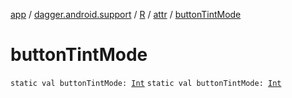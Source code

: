 [app](../../../index.md) / [dagger.android.support](../../index.md) / [R](../index.md) / [attr](index.md) / [buttonTintMode](./button-tint-mode.md)

# buttonTintMode

`static val buttonTintMode: `[`Int`](https://kotlinlang.org/api/latest/jvm/stdlib/kotlin/-int/index.html)
`static val buttonTintMode: `[`Int`](https://kotlinlang.org/api/latest/jvm/stdlib/kotlin/-int/index.html)
